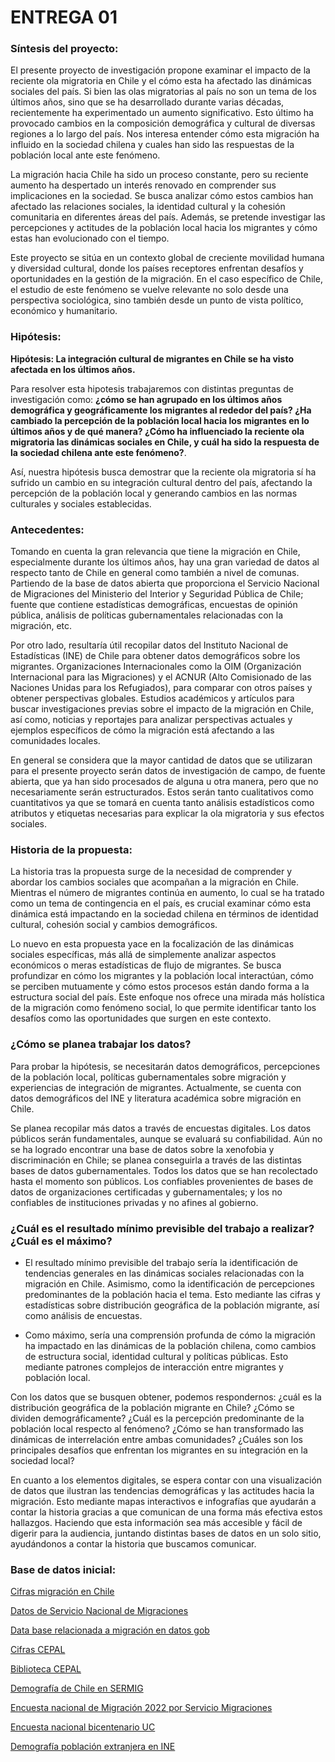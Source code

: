 # ENTREGA 01 


### Síntesis del proyecto: 


El presente proyecto de investigación propone examinar el impacto de la reciente ola migratoria en Chile y el cómo esta ha afectado las dinámicas sociales del país. Si bien las olas migratorias al país no son un tema de los últimos años, sino que se ha desarrollado durante varias décadas, recientemente ha experimentado un aumento significativo. Esto último ha provocado cambios en la composición demográfica y cultural de diversas regiones a lo largo del país. Nos interesa entender cómo esta migración ha influido en la sociedad chilena y cuales han sido las respuestas de la población local ante este fenómeno. 

La migración hacia Chile ha sido un proceso constante, pero su reciente aumento ha despertado un interés renovado en comprender sus implicaciones en la sociedad. Se busca analizar cómo estos cambios han afectado las relaciones sociales, la identidad cultural y la cohesión comunitaria en diferentes áreas del país. Además, se pretende investigar las percepciones y actitudes de la población local hacia los migrantes y cómo estas han evolucionado con el tiempo.

Este proyecto se sitúa en un contexto global de creciente movilidad humana y diversidad cultural, donde los países receptores enfrentan desafíos y oportunidades en la gestión de la migración. En el caso específico de Chile, el estudio de este fenómeno se vuelve relevante no solo desde una perspectiva sociológica, sino también desde un punto de vista político, económico y humanitario.


### Hipótesis:

**Hipótesis: La integración cultural de migrantes en Chile se ha visto afectada en los últimos años.**

Para resolver esta hipotesis trabajaremos con distintas preguntas de investigación como: **¿cómo se han agrupado en los últimos años demográfica y geográficamente los migrantes al rededor del país? ¿Ha cambiado la percepción de la población local hacia los migrantes en lo últimos años y de qué manera? ¿Cómo ha influenciado la reciente ola migratoria las dinámicas sociales en Chile, y cuál ha sido la respuesta de la sociedad chilena ante este fenómeno?**.

Así, nuestra hipótesis busca demostrar que la reciente ola migratoria sí ha sufrido un cambio en su integración cultural dentro del país, afectando la percepción de la población local y generando cambios en las normas culturales y sociales establecidas. 
 

### Antecedentes:

 Tomando en cuenta la gran relevancia que tiene la migración en Chile, especialmente durante los últimos años, hay una gran variedad de datos al respecto tanto de Chile en general como también a nivel de comunas. Partiendo de la base de datos abierta que proporciona el Servicio Nacional de Migraciones del Ministerio del Interior y Seguridad Pública de Chile; fuente que contiene estadísticas demográficas, encuestas de opinión pública, análisis de políticas gubernamentales relacionadas con la migración, etc. 
 
 Por otro lado, resultaría útil recopilar datos del Instituto Nacional de Estadísticas (INE) de Chile para obtener datos demográficos sobre los migrantes. Organizaciones Internacionales como la OIM (Organización Internacional para las Migraciones) y el ACNUR (Alto Comisionado de las Naciones Unidas para los Refugiados), para comparar con otros países y obtener perspectivas globales. Estudios académicos y artículos para buscar investigaciones previas sobre el impacto de la migración en Chile, así como, noticias y reportajes para analizar perspectivas actuales y ejemplos específicos de cómo la migración está afectando a las comunidades locales.

En general se considera que la mayor cantidad de datos que se utilizaran para el presente proyecto serán datos de investigación de campo, de fuente abierta, que ya han sido procesados de alguna u otra manera, pero que no necesariamente serán estructurados. Estos serán tanto cualitativos como cuantitativos ya que se tomará en cuenta tanto análisis estadísticos como atributos y etiquetas necesarias para explicar la ola migratoria y sus efectos sociales. 


### Historia de la propuesta: 
 La historia tras la propuesta surge de la necesidad de comprender y abordar los cambios sociales que acompañan a la migración en Chile. Mientras el número de migrantes continúa en aumento, lo cual se ha tratado como un tema de contingencia en el país, es crucial examinar cómo esta dinámica está impactando en la sociedad chilena en términos de identidad cultural, cohesión social y cambios demográficos.

Lo nuevo en esta propuesta yace en la focalización de las dinámicas sociales específicas, más allá de simplemente analizar aspectos económicos o meras estadísticas de flujo de migrantes. Se busca profundizar en cómo los migrantes y la población local interactúan, cómo se perciben mutuamente y cómo estos procesos están dando forma a la estructura social del país. Este enfoque nos ofrece una mirada más holística de la migración como fenómeno social, lo que permite identificar tanto los desafíos como las oportunidades que surgen en este contexto. 

### ¿Cómo se planea trabajar los datos?

Para probar la hipótesis, se necesitarán datos demográficos, percepciones de la población local, políticas gubernamentales sobre migración y experiencias de integración de migrantes. Actualmente, se cuenta con datos demográficos del INE y literatura académica sobre migración en Chile. 

Se planea recopilar más datos a través de encuestas digitales. Los datos públicos serán fundamentales, aunque se evaluará su confiabilidad. Aún no se ha logrado encontrar una base de datos sobre la xenofobia y discriminación en Chile; se planea conseguirla a través de las distintas bases de datos gubernamentales. Todos los datos que se han recolectado hasta el momento son públicos. Los confiables provenientes de bases de datos de organizaciones certificadas y gubernamentales; y los no confiables de instituciones privadas y no afines al gobierno. 


### ¿Cuál es el resultado mínimo previsible del trabajo a realizar? ¿Cuál es el máximo?
 
- El resultado mínimo previsible del trabajo sería la identificación de tendencias generales en las dinámicas sociales relacionadas con la migración en Chile. Asimismo, como la identificación de percepciones predominantes de la población hacia el tema. Esto mediante las cifras y estadísticas sobre distribución geográfica de la población migrante, así como análisis de encuestas. 

- Como máximo, sería una comprensión profunda de cómo la migración ha impactado en las dinámicas de la población chilena, como cambios de estructura social, identidad cultural y políticas públicas. Esto mediante patrones complejos de interacción entre migrantes y población local. 

Con los datos que se busquen obtener, podemos respondernos: ¿cuál es la distribución geográfica de la población migrante en Chile? ¿Cómo se dividen demográficamente? ¿Cuál es la percepción predominante de la población local respecto al fenómeno? ¿Cómo se han transformado las dinámicas de interrelación entre ambas comunidades? ¿Cuáles son los principales desafíos que enfrentan los migrantes en su integración en la sociedad local? 

En cuanto a los elementos digitales, se espera contar con una visualización de datos que ilustran las tendencias demográficas y las actitudes hacia la migración. Esto mediante mapas interactivos e infografías que ayudarán a contar la historia gracias a que comunican de una forma más efectiva estos hallazgos. Haciendo que esta información sea más accesible y fácil de digerir para la audiencia, juntando distintas bases de datos en un solo sitio, ayudándonos a contar la historia que buscamos comunicar. 

### Base de datos inicial:

[Cifras migración en Chile](https://www.migracionenchile.cl/cifras/)

[Datos de Servicio Nacional de Migraciones](https://serviciomigraciones.cl)

[Data base relacionada a migración en datos gob](https://datos.gob.cl/dataset?q=extranjeros&sort=score+desc%2C+metadata_modified+desc)

[Cifras CEPAL](https://estadisticas.cepal.org/cepalstat/web_cepalstat/Basesdatos.asp)

[Biblioteca CEPAL](https://biblioguias.cepal.org/az.php?t=6528)

[Demografía de Chile en SERMIG](https://serviciomigraciones.cl/estudios-migratorios/analisis-sermig/)

[Encuesta nacional de Migración 2022 por Servicio Migraciones](https://serviciomigraciones.cl/wp-content/uploads/2023/06/Resultados-Encuesta-Migrantes-2022.pdf)

[Encuesta nacional bicentenario UC](https://encuestabicentenario.uc.cl/resultados/)

[Demografía población extranjera en INE](https://www.ine.gob.cl/estadisticas/sociales/demografia-y-vitales/demografia-y-migracion/2022/10/12/población-extranjera-residente-en-chile-llegó-a-1.482.390-personas-en-2021-un-1-5-más-que-en-2020)
